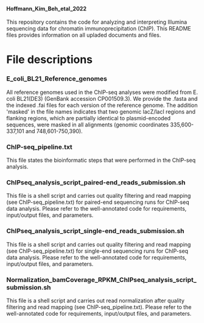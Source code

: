 #### Hoffmann_Kim_Beh_etal_2022

This repository contains the code for analyzing and interpreting Illumina sequencing data for chromatin immunoprecipitation (ChIP). 
This README files provides information on all upladed documents and files. 

# File descriptions

### E_coli_BL21_Reference_genomes
All reference genomes used in the ChIP-seq analyses were modified from E. coli BL21(DE3) (GenBank accession CP001509.3). We provide the .fasta 
and the indexed .fai files for each version of the reference genome. 
The addition 'masked' in the file names indicates that two genomic lacZ/lacI regions and flanking regions, which are partially identical to plasmid-encoded sequences, were masked in all alignments (genomic coordinates 335,600-337,101 and 748,601-750,390).

### ChIP-seq_pipeline.txt
This file states the bioinformatic steps that were performed in the ChIP-seq analysis.

### ChIPseq_analysis_script_paired-end_reads_submission.sh
This file is a shell script and carries out quality filtering and read mapping (see ChIP-seq_pipeline.txt) for paired-end sequencing runs for ChIP-seq data analysis. Please refer to the well-annotated code for requirements, input/output files, and parameters.

### ChIPseq_analysis_script_single-end_reads_submission.sh
This file is a shell script and carries out quality filtering and read mapping (see ChIP-seq_pipeline.txt) for single-end sequencing runs for ChIP-seq data analysis. Please refer to the well-annotated code for requirements, input/output files, and parameters.

### Normalization_bamCoverage_RPKM_ChIPseq_analysis_script_submission.sh
This file is a shell script and carries out read normalization after quality filtering and read mapping (see ChIP-seq_pipeline.txt). Please refer to the well-annotated code for requirements, input/output files, and parameters.

